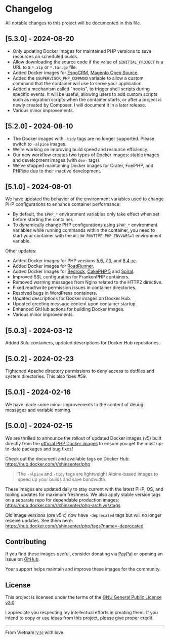 # Changelog

All notable changes to this project will be documented in this file.

## [5.3.0] - 2024-08-20

- Only updating Docker images for maintained PHP versions to save resources on scheduled builds.
- Allow downloading the source code if the value of `$INITIAL_PROJECT` is a URL to a `*.zip` or `*.tar.gz` file.
- Added Docker images for [EspoCRM](http://hub.docker.com/r/shinsenter/espocrm), [Magento Open Source](http://hub.docker.com/r/shinsenter/magento).
- Added the `$SUPERVISOR_PHP_COMMAND` variable to allow a custom command that the container will use to serve your application.
- Added a mechanism called "hooks", to trigger shell scripts during specific events. It will be useful, allowing users to add custom scripts such as migration scripts when the container starts, or after a project is newly created by Composer. I will document it in a later release.
- Various minor improvements.

## [5.2.0] - 2024-08-10

- The Docker images with `-tidy` tags are no longer supported. Please switch to `-alpine` images.
- We’re working on improving build speed and resource efficiency.
- Our new workflow creates two types of Docker images: stable images and development images (with `dev-` tags).
- We’ve stopped maintaining Docker images for Crater, FuelPHP, and PHPixie due to their inactive development.

## [5.1.0] - 2024-08-01

We have updated the behavior of the environment variables used to change PHP configurations to enhance container performance:
- By default, the `$PHP_*` environment variables only take effect when set before starting the container.
- To dynamically change PHP configurations using `$PHP_*` environment variables while running commands within the container,
you need to start your container with the `ALLOW_RUNTIME_PHP_ENVVARS=1` environment variable.

Other updates:
- Added Docker images for PHP versions [5.6](https://hub.docker.com/r/shinsenter/php/tags?name=5.6), [7.0](https://hub.docker.com/r/shinsenter/php/tags?name=7.0), and [8.4-rc](https://hub.docker.com/r/shinsenter/php/tags?name=8.4).
- Added Docker images for [RoadRunner](http://hub.docker.com/r/shinsenter/roadrunner).
- Added Docker images for [Bedrock](http://hub.docker.com/r/shinsenter/bedrock), [CakePHP 5](http://hub.docker.com/r/shinsenter/cakephp5) and [Spiral](http://hub.docker.com/r/shinsenter/spiral).
- Improved SSL configuration for FrankenPHP containers.
- Removed warning messages from Nginx related to the HTTP2 directive.
- Fixed read/write permission issues in container directories.
- Resolved bugs in WordPress containers.
- Updated descriptions for Docker images on Docker Hub.
- Updated greeting message content upon container startup.
- Enhanced GitHub actions for building Docker images.
- Various minor improvements.

## [5.0.3] - 2024-03-12

Added Sulu containers, updated descriptions for Docker Hub repositories.

## [5.0.2] - 2024-02-23

Tightened Apache directory permissions to deny access to dotfiles and system directories. This also fixes #59.

## [5.0.1] - 2024-02-16

We have made some minor improvements to the content of debug messages and variable naming.

## [5.0.0] - 2024-02-15

We are thrilled to announce the rollout of updated Docker images (v5) built directly from the [official PHP Docker images](https://hub.docker.com/_/php) to ensure you get the most up-to-date packages and bug fixes!

Check out the document and available tags on Docker Hub:
https://hub.docker.com/r/shinsenter/php
> The `-alpine` and `-tidy` tags are lightweight Alpine-based images to speed up your builds and save bandwidth.

These images are updated daily to stay current with the latest PHP, OS, and tooling updates for maximum freshness. We also apply stable version tags on a separate repo for dependable production images:
https://hub.docker.com/r/shinsenter/php-archives/tags

Old image versions (pre v5.x) now have `-deprecated` tags but will no longer receive updates. See them here:
https://hub.docker.com/r/shinsenter/php/tags?name=-deprecated

<!--
The format is based on [Keep a Changelog](https://keepachangelog.com/en/1.0.0/),
and this project adheres to [Semantic Versioning](https://semver.org/spec/v2.0.0.html).
-->

## Contributing

If you find these images useful, consider donating via [PayPal](https://www.paypal.me/shinsenter) or opening an issue on [GitHub](https://code.shin.company/php/issues/new).

Your support helps maintain and improve these images for the community.

## License

This project is licensed under the terms of the [GNU General Public License v3.0](https://code.shin.company/php/blob/main/LICENSE).

I appreciate you respecting my intellectual efforts in creating them. If you intend to copy or use ideas from this project, please give proper credit.

---

From Vietnam 🇻🇳 with love.
